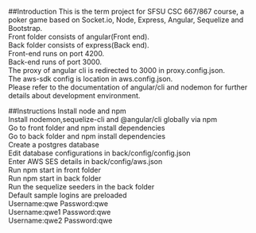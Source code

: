 ##Introduction
This is the term project for SFSU CSC 667/867 course, a poker game based on Socket.io, Node, Express, Angular, Sequelize and Bootstrap.<br/>
Front folder consists of angular(Front end).<br/>
Back folder consists of express(Back end).<br/>
Front-end runs on port 4200.<br/>
Back-end runs of port 3000.<br/>
The proxy of angular cli is redirected to 3000 in proxy.config.json.<br/>
The aws-sdk config is location in aws.config.json.<br/>
Please refer to the documentation of angular/cli and nodemon for further details about development environment.<br/>

##Instructions
Install node and npm<br/>
Install nodemon,sequelize-cli and @angular/cli globally via npm<br/>
Go to front folder and npm install dependencies<br/>
Go to back folder and npm install dependencies<br/>
Create a postgres database<br/>
Edit database configurations in back/config/config.json<br/>
Enter AWS SES details in back/config/aws.json<br/>
Run npm start in front folder<br/>
Run npm start in back folder<br/>
Run the sequelize seeders in the back folder<br/>
Default sample logins are preloaded<br/>
Username:qwe Password:qwe<br/>
Username:qwe1 Password:qwe<br/>
Username:qwe2 Password:qwe<br/>